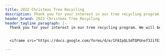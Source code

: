 ```yaml
---
title: 2022 Christmas Tree Recycling
description: Thank you for your interest in our tree recycling program.
header_brand: 2022 Christmas Tree Recycling
header_tagline_paragraph: |-
  Thank you for your interest in our tree recycling program. We will be picking up trees on January 8, 2022.  Please fill out the form below to let us know that you would like your tree picked up.


  <iframe src="https://docs.google.com/forms/d/e/1FAIpQLSdTQPUnof32ifE3mxp5Np2vObjNCtcL5OW8hIJHK1wkcGEFCQ/viewform?embedded=true" width="640" height="1414" frameborder="0" marginheight="0" marginwidth="0">Loading…</iframe>

---
```

